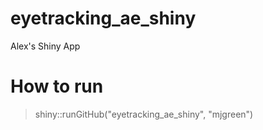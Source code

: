 # eyetracking_ae_shiny
Alex's Shiny App

# How to run
>shiny::runGitHub("eyetracking_ae_shiny", "mjgreen")
